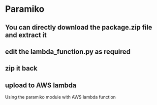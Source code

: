 # Paramiko
## You can directly download the package.zip file and extract it 
## edit the lambda_function.py as required 
## zip it back 
## upload to AWS lambda 
Using the paramiko module with AWS lambda function 


